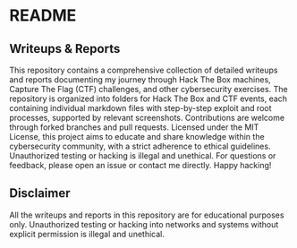 # README

## Writeups & Reports

This repository contains a comprehensive collection of detailed writeups and reports documenting my journey through Hack The Box machines, Capture The Flag (CTF) challenges, and other cybersecurity exercises. The repository is organized into folders for Hack The Box and CTF events, each containing individual markdown files with step-by-step exploit and root processes, supported by relevant screenshots. Contributions are welcome through forked branches and pull requests. Licensed under the MIT License, this project aims to educate and share knowledge within the cybersecurity community, with a strict adherence to ethical guidelines. Unauthorized testing or hacking is illegal and unethical. For questions or feedback, please open an issue or contact me directly. Happy hacking!

## Disclaimer

All the writeups and reports in this repository are for educational purposes only. Unauthorized testing or hacking into networks and systems without explicit permission is illegal and unethical.
